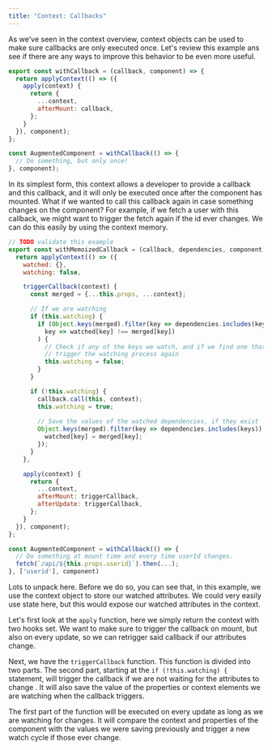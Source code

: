 ```yaml
---
title: "Context: Callbacks"
---
```


As we've seen in the context overview, context objects can be used to make sure callbacks are only executed once. Let's 
review this example ans see if there are any ways to improve this behavior to be even more useful.

```javascript
export const withCallback = (callback, component) => {
  return applyContext(() => ({
    apply(context) {
      return {
        ...context,
        afterMount: callback,
      };
    }
  }), component);
};

const AugmentedComponent = withCallback(() => {
  // Do something, but only once!
}, component);
```

In its simplest form, this context allows a developer to provide a callback and this callback, and it will only be
 executed once after the component has mounted. What if we wanted to call this callback again in case something
 changes on the component? For example, if we fetch a user with this callback, we might want to trigger the fetch
 again if the id ever changes. We can do this easily by using the context memory.
 
```javascript
// TODO validate this example
export const withMemoizedCallback = (callback, dependencies, component) => {
  return applyContext(() => ({
    watched: {},
    watching: false,

    triggerCallback(context) {
      const merged = {...this.props, ...context};

      // If we are watching
      if (this.watching) {
        if (Object.keys(merged).filter(key => dependencies.includes(keys)).find(
          key => watched[key] !== merged[key])
        ) {
          // Check if any of the keys we watch, and if we find one that doesn't match,
          // trigger the watching process again
          this.watching = false;
        }
      }

      if (!this.watching) {
        callback.call(this, context);
        this.watching = true;
    
        // Save the values of the watched dependencies, if they exist
        Object.keys(merged).filter(key => dependencies.includes(keys)).forEach(key => {
          watched[key] = merged[key];
        });
      }
    },

    apply(context) {
      return {
        ...context,
        afterMount: triggerCallback,
        afterUpdate: triggerCallback,
      };
    }
  }), component);
};

const AugmentedComponent = withCallback(() => {
  // Do something at mount time and every time userId changes.
  fetch(`/api/${this.props.userid}`).then(...);
}, ['userid'], component)
```

Lots to unpack here. Before we do so, you can see that, in this example, we use the context object to store our watched
 attributes. We could very easily use state here, but this would expose our watched attributes in the context.

Let's first look at the `apply` function, here we simply return the context with two hooks set. We want to make sure
 to trigger the callback on mount, but also on every update, so we can retrigger said callback if our attributes
 change.

Next, we have the `triggerCallback` function. This function is divided into two parts. The second part, starting at
 the `if (!this.watching) {` statement, will trigger the callback if we are not waiting for the attributes to change
 . It will also save the value of the properties or context elements we are watching when the callback triggers.

The first part of the function will be executed on every update as long as we are watching for changes. It will
 compare the context and properties of the component with the values we were saving previously and trigger a new
 watch cycle if those ever change.
